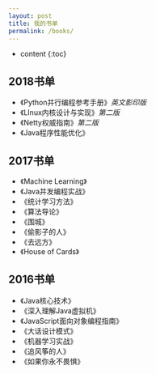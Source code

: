 ```yaml
---
layout: post
title: 我的书单
permalink: /books/
---
```


* content
{:toc}
## 2018书单

- 《Python并行编程参考手册》*英文影印版*
- 《LInux内核设计与实现》*第二版*
- 《Netty权威指南》*第二版*
- 《Java程序性能优化》

2017书单
-----------------------------------------------------------------

+ 《Machine Learning》
+ 《Java并发编程实战》
+ 《统计学习方法》
+ 《算法导论》
+ 《围城》
+ 《偷影子的人》
+ 《去远方》
+ 《House of Cards》

2016书单
-----------------------------------------------------------------

+ 《Java核心技术》
+ 《深入理解Java虚拟机》
+ 《JavaScript面向对象编程指南》
+ 《大话设计模式》
+ 《机器学习实战》
+ 《追风筝的人》
+ 《如果你永不畏惧》
